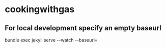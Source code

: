 # cookingwithgas

## For local development specify an empty baseurl

bundle exec jekyll serve --watch --baseurl=




